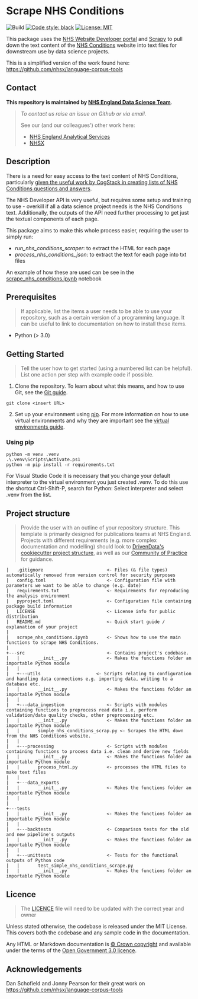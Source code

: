 # Scrape NHS Conditions 

![Build](https://github.com/nhsengland/scrape_nhs_conditions/actions/workflows/ci.yml/badge.svg)
[![Code style: black](https://img.shields.io/badge/code%20style-black-000000.svg)](https://github.com/psf/black)
[![License: MIT](https://img.shields.io/badge/License-MIT-yellow.svg)](https://opensource.org/licenses/MIT)

This package uses the [NHS Website Developer portal](https://developer.api.nhs.uk/nhs-api) and [Scrapy](https://scrapy.org/) to pull down the text content of the [NHS Conditions](https://www.nhs.uk/conditions/) website into text files for downstream use by data science projects.

This is a simplified version of the work found here: https://github.com/nhsx/language-corpus-tools

## Contact
**This repository is maintained by [NHS England Data Science Team](datascience@nhs.net)**.
> _To contact us raise an issue on Github or via email._
> 
> See our (and our colleagues') other work here: 
> - [NHS England Analytical Services](https://github.com/NHSDigital/data-analytics-services)
> - [NHSX](https://github.com/nhsx)

## Description

There is a need for easy access to the text content of NHS Conditions, particularly [given the useful work by CogStack in creating lists of NHS Conditions questions and answers](https://github.com/CogStack/OpenGPT/tree/main).

The NHS Developer API is very useful, but requires some setup and training to use - overkill if all a data science project needs is the NHS Conditions text. Additionally, the outputs of the API need further processing to get just the textual components of each page.

This package aims to make this whole process easier, requiring the user to simply run:

* *run_nhs_conditions_scraper*: to extract the HTML for each page
* *process_nhs_conditions_json*: to extract the text for each page into txt files

An example of how these are used can be see in the [scrape_nhs_conditions.ipynb](./scrape_nhs_conditions.ipynb) notebook

## Prerequisites

> If applicable, list the items a user needs to be able to use your repository, such as a certain version of a programming language. It can be useful to link to documentation on how to install these items.

* Python (> 3.0)

## Getting Started

> Tell the user how to get started (using a numbered list can be helpful). List one action per step with example code if possible.

1. Clone the repository. To learn about what this means, and how to use Git, see the [Git guide](https://nhsdigital.github.io/rap-community-of-practice/training_resources/git/using-git-collaboratively/).

```
git clone <insert URL>
```

2. Set up your environment using [pip](https://pypi.org/project/pip/). For more information on how to use virtual environments and why they are important see the [virtual environments guide](https://nhsdigital.github.io/rap-community-of-practice/training_resources/python/virtual-environments/why-use-virtual-environments/).

### Using pip
```
python -m venv .venv
.\.venv\Scripts\Activate.ps1
python -m pip install -r requirements.txt
```
For Visual Studio Code it is necessary that you change your default interpreter to the virtual environment you just created .venv. To do this use the shortcut Ctrl-Shift-P, search for Python: Select interpreter and select .venv from the list.

## Project structure

> Provide the user with an outline of your repository structure. This template is primarily designed for publications teams at NHS England. Projects with different requirements (e.g. more complex documentation and modelling) should look to [DrivenData's cookiecutter project structure](https://drivendata.github.io/cookiecutter-data-science/#directory-structure), as well as our [Community of Practice](https://nhsdigital.github.io/rap-community-of-practice/training_resources/python/project-structure-and-packaging/) for guidance.

```text
|   .gitignore                        <- Files (& file types) automatically removed from version control for security purposes
|   config.toml                       <- Configuration file with parameters we want to be able to change (e.g. date)
|   requirements.txt                  <- Requirements for reproducing the analysis environment 
|   pyproject.toml                    <- Configuration file containing package build information
|   LICENSE                           <- License info for public distribution
|   README.md                         <- Quick start guide / explanation of your project
|
|   scrape_nhs_conditions.ipynb       <- Shows how to use the main functions to scrape NHS Conditions.     
|
+---src                               <- Contains project's codebase.
|   |       __init__.py               <- Makes the functions folder an importable Python module
|   |
|   +---utils                     <- Scripts relating to configuration and handling data connections e.g. importing data, writing to a database etc.
|   |       __init__.py               <- Makes the functions folder an importable Python module
|   | 
|   +---data_ingestion                <- Scripts with modules containing functions to preprocess read data i.e. perform validation/data quality checks, other preprocessing etc.
|   |       __init__.py               <- Makes the functions folder an importable Python module
|   |       simple_nhs_conditions_scrap.py <- Scrapes the HTML down from the NHS Conditions website.
|   |
|   +---processing                    <- Scripts with modules containing functions to process data i.e. clean and derive new fields
|   |       __init__.py               <- Makes the functions folder an importable Python module
|   |       process_html.py           <- processes the HTML files to make text files 
|   |
|   +---data_exports
|   |       __init__.py               <- Makes the functions folder an importable Python module
|   |
|
+---tests
|   |       __init__.py               <- Makes the functions folder an importable Python module
|   |
|   +---backtests                     <- Comparison tests for the old and new pipeline's outputs
|   |       __init__.py               <- Makes the functions folder an importable Python module
|   |
|   +---unittests                     <- Tests for the functional outputs of Python code
|   |       test_simple_nhs_conditions_scrape.py
|   |       __init__.py               <- Makes the functions folder an importable Python module
```

## Licence

> The [LICENCE](/LICENCE) file will need to be updated with the correct year and owner

Unless stated otherwise, the codebase is released under the MIT License. This covers both the codebase and any sample code in the documentation.

Any HTML or Markdown documentation is [© Crown copyright](https://www.nationalarchives.gov.uk/information-management/re-using-public-sector-information/uk-government-licensing-framework/crown-copyright/) and available under the terms of the [Open Government 3.0 licence](https://www.nationalarchives.gov.uk/doc/open-government-licence/version/3/).

## Acknowledgements

Dan Schofield and Jonny Pearson for their great work on https://github.com/nhsx/language-corpus-tools

